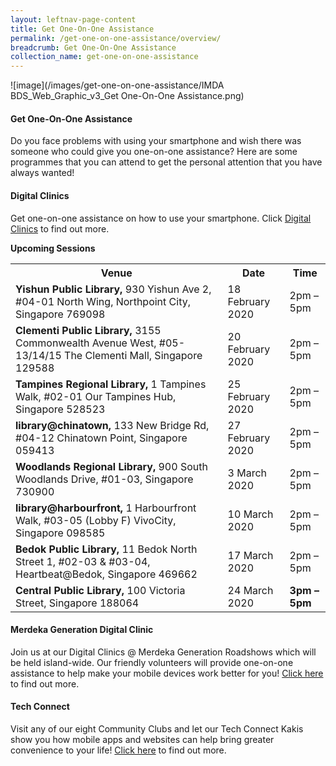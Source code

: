 ```yaml
---
layout: leftnav-page-content
title: Get One-On-One Assistance
permalink: /get-one-on-one-assistance/overview/
breadcrumb: Get One-On-One Assistance
collection_name: get-one-on-one-assistance
---
```

![image](/images/get-one-on-one-assistance/IMDA BDS_Web_Graphic_v3_Get One-On-One Assistance.png)

#### **Get One-On-One Assistance**<br>

Do you face problems with using your smartphone and wish there was someone who could give you one-on-one assistance? Here are some programmes that you can attend to get the personal attention that you have always wanted!<br>

#### Digital Clinics<br>

Get one-on-one assistance on how to use your smartphone. Click [Digital Clinics](/get-one-on-one-assistance/digital-clinics/) to find out more.<br>

**Upcoming Sessions**<br>

<table>
  <tr><th><b>Venue</b></th>
  <th><b>Date</b></th>
  <th><b>Time</b></th></tr>

<tr>  
<td><b>Yishun Public Library,</b> 930 Yishun Ave 2, #04-01 North Wing, Northpoint City, Singapore 769098</td>
<td>18 February 2020</td> 
<td>2pm – 5pm</td> </tr>

<tr>  
<td><b>Clementi Public Library,</b> 3155 Commonwealth Avenue West, #05-13/14/15 The Clementi Mall, Singapore 129588</td>
<td>20 February 2020</td> 
<td>2pm – 5pm</td> </tr>

<tr>  
<td><b>Tampines Regional Library,</b> 1 Tampines Walk, #02-01 Our Tampines Hub, Singapore 528523</td>
<td>25 February 2020</td> 
<td>2pm – 5pm</td> </tr>

<tr>  
<td><b>library@chinatown,</b> 133 New Bridge Rd, #04-12 Chinatown Point, Singapore 059413</td>
<td>27 February 2020</td> 
<td>2pm – 5pm</td> </tr>

<tr>  
<td><b>Woodlands Regional Library,</b> 900 South Woodlands Drive, #01-03, Singapore 730900</td>
<td>3 March 2020</td> 
<td>2pm – 5pm</td> </tr>

<tr>  
<td><b>library@harbourfront,</b> 1 Harbourfront Walk, #03-05 (Lobby F) VivoCity, Singapore 098585</td>
<td>10 March 2020</td> 
<td>2pm – 5pm</td> </tr>

<tr>  
<td><b>Bedok Public Library,</b> 11 Bedok North Street 1, #02-03 & #03-04, Heartbeat@Bedok, Singapore 469662</td>
<td>17 March 2020</td> 
<td>2pm – 5pm</td> </tr>

<tr>  
<td><b>Central Public Library,</b> 100 Victoria Street, Singapore 188064</td>
<td>24 March 2020</td> 
<td><b>3pm – 5pm</b></td> </tr>

</table>

#### Merdeka Generation Digital Clinic<br>

Join us at our Digital Clinics @ Merdeka Generation Roadshows which will be held island-wide. Our friendly volunteers will provide one-on-one assistance to help make your mobile devices work better for you! [Click here](/get-one-on-one-assistance/digital-clinics-at-merdeka-generation-roadshow/) to find out more.<br>

#### Tech Connect<br>

Visit any of our eight Community Clubs and let our Tech Connect Kakis show you how mobile apps and websites can help bring greater convenience to your life!  [Click here](/get-one-on-one-assistance/tech-connect/) to find out more.<br>

